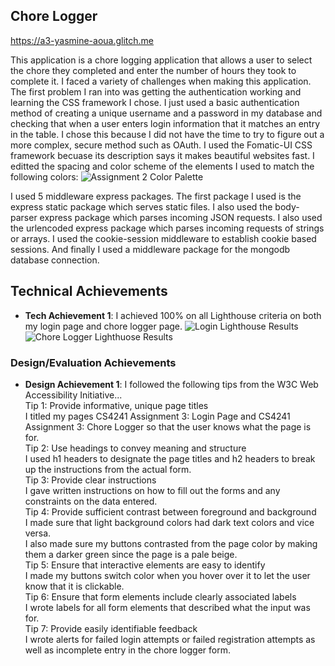 ## Chore Logger

https://a3-yasmine-aoua.glitch.me

This application is a chore logging application that allows a user to select the chore they completed and enter the number of hours they took to complete it. I faced a variety of 
challenges when making this application. The first problem I ran into was getting the authentication working and learning the CSS framework I chose. I just used a basic authentication 
method of creating a unique username and a password in my database and checking that when a user enters login information that it matches an entry in the table. I chose this because I 
did not have the time to try to figure out a more complex, secure method such as OAuth. I used the Fomatic-UI CSS framework becuase its description says it makes beautiful websites 
fast. I editted the spacing and color scheme of the elements I used to match the following colors:
![Assignment 2 Color Palette](https://user-images.githubusercontent.com/74080772/192946483-90dff6f5-25b3-42a0-a28e-93b95a57c683.png)

I used 5 middleware express packages. The first package I used is the express static package which serves static files. I also used the body-parser express package which parses incoming 
JSON requests. I also used the urlencoded express package which parses incoming requests of strings or arrays. I used the cookie-session middleware to establish cookie based sessions.
And finally I used a middleware package for the mongodb database connection. 

## Technical Achievements
- **Tech Achievement 1**: I achieved 100% on all Lighthouse criteria on both my login page and chore logger page.
![Login Lighthouse Results](https://user-images.githubusercontent.com/74080772/193099062-6d919390-a4a5-4bee-991a-55174089b8f7.png)
![Chore Logger Lighthuose Results](https://user-images.githubusercontent.com/74080772/193098971-15c6910b-a894-4cce-8f05-b3b54c89d166.png)


### Design/Evaluation Achievements
- **Design Achievement 1**: I followed the following tips from the W3C Web Accessibility Initiative...  
Tip 1: Provide informative, unique page titles  
I titled my pages CS4241 Assignment 3: Login Page and CS4241 Assignment 3: Chore Logger so that the user knows what the page is for.  
Tip 2: Use headings to convey meaning and structure  
I used h1 headers to designate the page titles and h2 headers to break up the instructions from the actual form.  
Tip 3: Provide clear instructions  
I gave written instructions on how to fill out the forms and any constraints on the data entered.  
Tip 4: Provide sufficient contrast between foreground and background  
I made sure that light background colors had dark text colors and vice versa.  
I also made sure my buttons contrasted from the page color by making them a darker green since the page is a pale beige.  
Tip 5: Ensure that interactive elements are easy to identify  
I made my buttons switch color when you hover over it to let the user know that it is clickable.  
Tip 6: Ensure that form elements include clearly associated labels  
I wrote labels for all form elements that described what the input was for.  
Tip 7: Provide easily identifiable feedback  
I wrote alerts for failed login attempts or failed registration attempts as well as incomplete entry in the chore logger form.